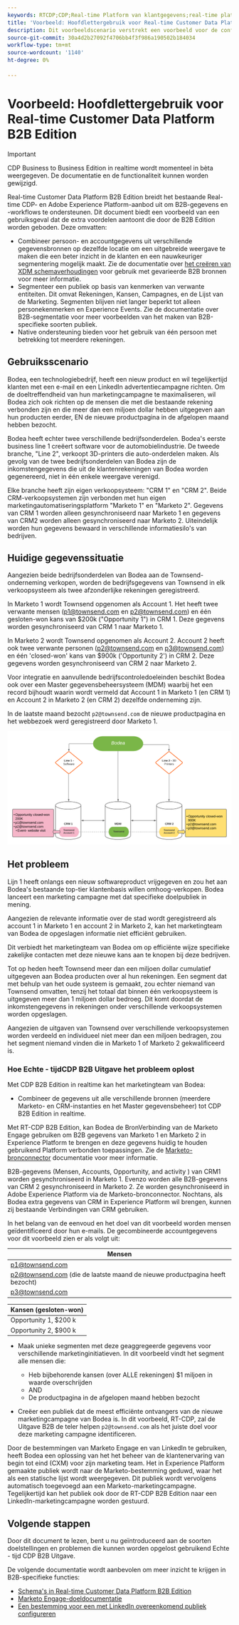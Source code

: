 ```yaml
---
keywords: RTCDP;CDP;Real-time Platform van klantgegevens;real-time platform voor klantgegevens;real-time cdp;cdp;rtcdp
title: 'Voorbeeld: Hoofdlettergebruik voor Real-time Customer Data Platform B2B Edition'
description: Dit voorbeeldscenario verstrekt een voorbeeld voor de configuratie van uw implementatie van de Uitgave van het Platform B2B van de Gegevens van de Klant in real time.
source-git-commit: 30a4d2b27092f4706bb4f3f986a190502b184034
workflow-type: tm+mt
source-wordcount: '1140'
ht-degree: 0%

---
```


# Voorbeeld: Hoofdlettergebruik voor Real-time Customer Data Platform B2B Edition

>[!IMPORTANT]
>
>CDP Business to Business Edition in realtime wordt momenteel in bèta weergegeven. De documentatie en de functionaliteit kunnen worden gewijzigd.

Real-time Customer Data Platform B2B Edition breidt het bestaande Real-time CDP- en Adobe Experience Platform-aanbod uit om B2B-gegevens en -workflows te ondersteunen. Dit document biedt een voorbeeld van een gebruiksgeval dat de extra voordelen aantoont die door de B2B Edition worden geboden. Deze omvatten:

- Combineer persoon- en accountgegevens uit verschillende gegevensbronnen op dezelfde locatie om een uitgebreide weergave te maken die een beter inzicht in de klanten en een nauwkeuriger segmentering mogelijk maakt. Zie de documentatie over [het creëren van XDM schemaverhoudingen](./schemas/b2b.md) voor gebruik met gevarieerde B2B bronnen voor meer informatie.
- Segmenteer een publiek op basis van kenmerken van verwante entiteiten. Dit omvat Rekeningen, Kansen, Campagnes, en de Lijst van de Marketing. Segmenten blijven niet langer beperkt tot alleen personekenmerken en Experience Events. Zie de documentatie over B2B-segmentatie voor meer voorbeelden van het maken van B2B-specifieke soorten publiek.
   <!-- PLACEHOLDER [B2B segmentation documentation]()  -->
- Native ondersteuning bieden voor het gebruik van één persoon met betrekking tot meerdere rekeningen.

## Gebruiksscenario

Bodea, een technologiebedrijf, heeft een nieuw product en wil tegelijkertijd klanten met een e-mail en een LinkedIn advertentiecampagne richten. Om de doeltreffendheid van hun marketingcampagne te maximaliseren, wil Bodea zich ook richten op de mensen die met die bestaande rekening verbonden zijn en die meer dan een miljoen dollar hebben uitgegeven aan hun producten eerder, EN de nieuwe productpagina in de afgelopen maand hebben bezocht.

Bodea heeft echter twee verschillende bedrijfsonderdelen. Bodea&#39;s eerste business line 1 creëert software voor de automobielindustrie. De tweede branche, &quot;Line 2&quot;, verkoopt 3D-printers die auto-onderdelen maken. Als gevolg van de twee bedrijfsonderdelen van Bodea zijn de inkomstengegevens die uit de klantenrekeningen van Bodea worden gegenereerd, niet in één enkele weergave verenigd.

Elke branche heeft zijn eigen verkoopsysteem: &quot;CRM 1&quot; en &quot;CRM 2&quot;. Beide CRM-verkoopsystemen zijn verbonden met hun eigen marketingautomatiseringsplatform &quot;Marketo 1&quot; en &quot;Marketo 2&quot;. Gegevens van CRM 1 worden alleen gesynchroniseerd naar Marketo 1 en gegevens van CRM2 worden alleen gesynchroniseerd naar Marketo 2. Uiteindelijk worden hun gegevens bewaard in verschillende informatiesilo&#39;s van bedrijven.

<!-- ![lines of business diagram](./assets/lines-of-business.png) -->

## Huidige gegevenssituatie

Aangezien beide bedrijfsonderdelen van Bodea aan de Townsend-onderneming verkopen, worden de bedrijfsgegevens van Townsend in elk verkoopsysteem als twee afzonderlijke rekeningen geregistreerd.

In Marketo 1 wordt Townsend opgenomen als Account 1. Het heeft twee verwante mensen (p1@townsend.com en p2@townsend.com) en één gesloten-won kans van $200k (&quot;Opportunity 1&quot;) in CRM 1. Deze gegevens worden gesynchroniseerd van CRM 1 naar Marketo 1.

In Marketo 2 wordt Townsend opgenomen als Account 2. Account 2 heeft ook twee verwante personen (p2@townsend.com en p3@townsend.com) en één &#39;closed-won&#39; kans van $900k (&#39;Opportunity 2&#39;) in CRM 2. Deze gegevens worden gesynchroniseerd van CRM 2 naar Marketo 2.

Voor integratie en aanvullende bedrijfscontroledoeleinden beschikt Bodea ook over een Master gegevensbeheersysteem (MDM) waarbij het een record bijhoudt waarin wordt vermeld dat Account 1 in Marketo 1 (en CRM 1) en Account 2 in Marketo 2 (en CRM 2) dezelfde onderneming zijn.

In de laatste maand bezocht `p2@townsend.com` de nieuwe productpagina en het webbezoek werd geregistreerd door Marketo 1.

![rekeninginformatiediagram](./assets/account-info.png)

## Het probleem

Lijn 1 heeft onlangs een nieuw softwareproduct vrijgegeven en zou het aan Bodea&#39;s bestaande top-tier klantenbasis willen omhoog-verkopen. Bodea lanceert een marketing campagne met dat specifieke doelpubliek in mening.

Aangezien de relevante informatie over de stad wordt geregistreerd als account 1 in Marketo 1 en account 2 in Marketo 2, kan het marketingteam van Bodea de opgeslagen informatie niet efficiënt gebruiken.

Dit verbiedt het marketingteam van Bodea om op efficiënte wijze specifieke zakelijke contacten met deze nieuwe kans aan te knopen bij deze bedrijven.

Tot op heden heeft Townsend meer dan een miljoen dollar cumulatief uitgegeven aan Bodea producten over al hun rekeningen. Een segment dat met behulp van het oude systeem is gemaakt, zou echter niemand van Townsend omvatten, tenzij het totaal dat binnen één verkoopsysteem is uitgegeven meer dan 1 miljoen dollar bedroeg. Dit komt doordat de inkomstengegevens in rekeningen onder verschillende verkoopsystemen worden opgeslagen.

Aangezien de uitgaven van Townsend over verschillende verkoopsystemen worden verdeeld en individueel niet meer dan een miljoen bedragen, zou het segment niemand vinden die in Marketo 1 of Marketo 2 gekwalificeerd is.

### Hoe Echte - tijdCDP B2B Uitgave het probleem oplost

Met CDP B2B Edition in realtime kan het marketingteam van Bodea:

- Combineer de gegevens uit alle verschillende bronnen (meerdere Marketo- en CRM-instanties en het Master gegevensbeheer) tot CDP B2B Edition in realtime.

Met RT-CDP B2B Edition, kan Bodea de BronVerbinding van de Marketo Engage gebruiken om B2B gegevens van Marketo 1 en Marketo 2 in Experience Platform te brengen en deze gegevens huidig te houden gebruikend Platform verbonden toepassingen. Zie de [Marketo-bronconnector](../sources/connectors/adobe-applications/marketo/marketo.md) documentatie voor meer informatie.

B2B-gegevens (Mensen, Accounts, Opportunity, and activity ) van CRM1 worden gesynchroniseerd in Marketo 1. Evenzo worden alle B2B-gegevens van CRM 2 gesynchroniseerd in Marketo 2. Ze worden gesynchroniseerd in Adobe Experience Platform via de Marketo-bronconnector. Nochtans, als Bodea extra gegevens van CRM in Experience Platform wil brengen, kunnen zij bestaande Verbindingen van CRM gebruiken.

In het belang van de eenvoud en het doel van dit voorbeeld worden mensen geïdentificeerd door hun e-mails. De gecombineerde accountgegevens voor dit voorbeeld zien er als volgt uit:

| Mensen |
|---|
| p1@townsend.com |
| p2@townsend.com (die de laatste maand de nieuwe productpagina heeft bezocht) |
| p3@townsend.com |

| Kansen (gesloten-won) |
|---|
| Opportunity 1, $200 k |
| Opportunity 2, $900 k |

- Maak unieke segmenten met deze geaggregeerde gegevens voor verschillende marketinginitiatieven. In dit voorbeeld vindt het segment alle mensen die:

   - Heb bijbehorende kansen (over ALLE rekeningen) $1 miljoen in waarde overschrijden
   - AND
   - De productpagina in de afgelopen maand hebben bezocht

- Creëer een publiek dat de meest efficiënte ontvangers van de nieuwe marketingcampagne van Bodea is. In dit voorbeeld, RT-CDP, zal de Uitgave B2B de teler helpen `p2@townsend.com` als het juiste doel voor deze marketing campagne identificeren.

Door de bestemmingen van Marketo Engage en van LinkedIn te gebruiken, heeft Bodea een oplossing van het het beheer van de klantenervaring van begin tot eind (CXM) voor zijn marketing team. Het in Experience Platform gemaakte publiek wordt naar de Marketo-bestemming geduwd, waar het als een statische lijst wordt weergegeven. Dit publiek wordt vervolgens automatisch toegevoegd aan een Marketo-marketingcampagne. Tegelijkertijd kan het publiek ook door de RT-CDP B2B Edition naar een LinkedIn-marketingcampagne worden gestuurd.

## Volgende stappen

Door dit document te lezen, bent u nu geïntroduceerd aan de soorten doelstellingen en problemen die kunnen worden opgelost gebruikend Echte - tijd CDP B2B Uitgave.

De volgende documentatie wordt aanbevolen om meer inzicht te krijgen in B2B-specifieke functies:

<!-- - [Marketo connector]() -->
- [Schema&#39;s in Real-time Customer Data Platform B2B Edition](./schemas/b2b.md)
- [Marketo Engage-doeldocumentatie](https://experienceleague.adobe.com/docs/experience-platform/destinations/catalog/adobe/marketo-engage.html)
- [Een bestemming voor een met LinkedIn overeenkomend publiek configureren](https://experienceleague.adobe.com/docs/experience-platform/destinations/catalog/social/linkedin.html#connect)

<!-- PLACEHOLDER -->
<!-- - [Account Profiles]() -->
<!-- - [B2B Segmentation examples]() -->
<!-- PLACEHOLDERS to tutorial / account profiles / B2B connectors / segmentation examples -->
